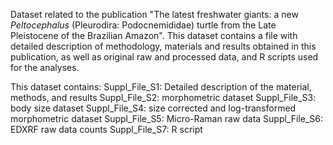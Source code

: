 Dataset related to the publication "The latest freshwater giants: a new <i>Peltocephalus</i> (Pleurodira: Podocnemididae) turtle from the Late Pleistocene of the Brazilian Amazon". This dataset contains a file with detailed description of methodology, materials and results obtained in this publication, as well as original raw and processed data, and R scripts used for the analyses.

This dataset contains:
Suppl_File_S1: Detailed description of the material, methods, and results 
Suppl_File_S2: morphometric dataset
Suppl_File_S3: body size dataset
Suppl_File_S4: size corrected and log-transformed morphometric dataset
Suppl_File_S5: Micro-Raman raw data
Suppl_File_S6: EDXRF raw data counts
Suppl_File_S7: R script
